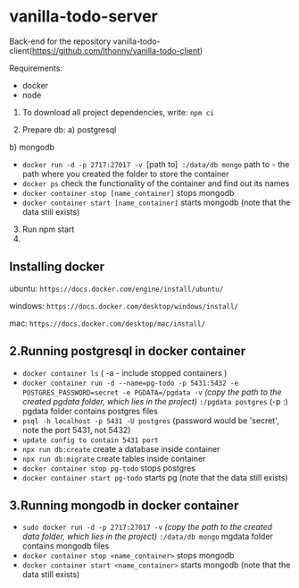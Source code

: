 # vanilla-todo-server
Back-end for the repository vanilla-todo-client(https://github.com/lthonny/vanilla-todo-client)

Requirements: 
  - docker
  - node

1) To download all project dependencies, write:
  `npm ci`

2) Prepare db:
  a) postgresql
  
  b) mongodb
  - `docker run -d -p 2717:27017 -v `[path to]` :/data/db mongo`
  path to - the path where you created the folder to store the container
  - `docker ps` check the functionality of the container and find out its names
  - `docker container stop [name_container]` stops mongodb
  - `docker container start [name_container]` starts mongodb (note that the data still exists)
 
3) Run npm start
4) 

Installing docker
-------
ubuntu: `https://docs.docker.com/engine/install/ubuntu/`

windows: `https://docs.docker.com/desktop/windows/install/`

mac: `https://docs.docker.com/desktop/mac/install/`

2.Running postgresql in docker container
-------
- `docker container ls` ( -a - include stopped containers )
- `docker container run -d --name=pg-todo -p 5431:5432 -e POSTGRES_PASSWORD=secret -e PGDATA=/pgdata -v` _(copy the path to the created pgdata folder, which lies in the project)_ `:/pgdata postgres` (-p <host machine free port>:<container port>)
pgdata folder contains postgres files
- `psql -h localhost -p 5431 -U postgres` (password would be 'secret', note the port 5431, not 5432)
- `update config to contain 5431 port`
- `npx run db:create` create a database inside container 
- `npx run db:migrate` create tables inside container
- `docker container stop pg-todo` stops postgres
- `docker container start pg-todo` starts pg (note that the data still exists)
  
3.Running mongodb in docker container
-------
- `sudo docker run -d -p 2717:27017 -v` _(copy the path to the created data folder, which lies in the project)_ `:/data/db mongo`
mgdata folder contains mongodb files
- `docker container stop <name_container>` stops mongodb
- `docker container start <name_container>` starts mongodb (note that the data still exists)

